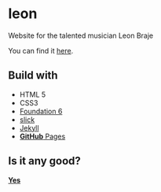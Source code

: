 # leon
Website for the talented musician Leon Braje

You can find it [here](http://lb-music.de/).

## Build with
* HTML 5
* CSS3
* [Foundation 6](https://foundation.zurb.com/)
* [slick](https://kenwheeler.github.io/slick/)
* [Jekyll](https://jekyllrb.com/)
* [**GitHub** Pages](https://pages.github.com/)

## Is it any good?

**[Yes](https://news.ycombinator.com/item?id=3067434)**